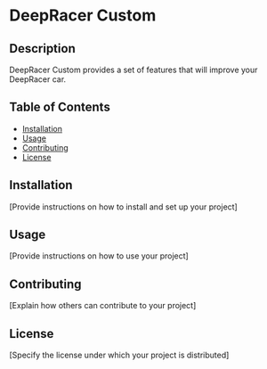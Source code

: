 # DeepRacer Custom

## Description

DeepRacer Custom provides a set of features that will improve your DeepRacer car.

## Table of Contents

- [Installation](#installation)
- [Usage](#usage)
- [Contributing](#contributing)
- [License](#license)

## Installation

[Provide instructions on how to install and set up your project]

## Usage

[Provide instructions on how to use your project]

## Contributing

[Explain how others can contribute to your project]

## License

[Specify the license under which your project is distributed]
